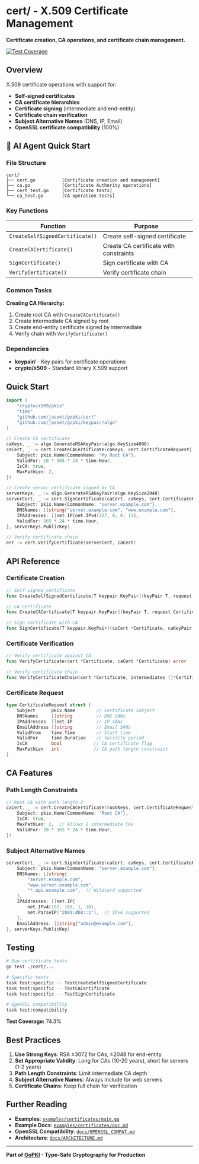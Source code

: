 # cert/ - X.509 Certificate Management

**Certificate creation, CA operations, and certificate chain management.**

[![Test Coverage](https://img.shields.io/badge/Coverage-74.3%25-green.svg)](https://github.com/jasoet/gopki)

## Overview

X.509 certificate operations with support for:
- **Self-signed certificates**
- **CA certificate hierarchies**
- **Certificate signing** (intermediate and end-entity)
- **Certificate chain verification**
- **Subject Alternative Names** (DNS, IP, Email)
- **OpenSSL certificate compatibility** (100%)

## 🤖 AI Agent Quick Start

### File Structure

```
cert/
├── cert.go          [Certificate creation and management]
├── ca.go            [Certificate Authority operations]
├── cert_test.go     [Certificate tests]
└── ca_test.go       [CA operation tests]
```

### Key Functions

| Function | Purpose |
|----------|---------|
| `CreateSelfSignedCertificate()` | Create self-signed certificate |
| `CreateCACertificate()` | Create CA certificate with constraints |
| `SignCertificate()` | Sign certificate with CA |
| `VerifyCertificate()` | Verify certificate chain |

### Common Tasks

**Creating CA Hierarchy:**
1. Create root CA with `CreateCACertificate()`
2. Create intermediate CA signed by root
3. Create end-entity certificate signed by intermediate
4. Verify chain with `VerifyCertificate()`

### Dependencies

- **keypair/** - Key pairs for certificate operations
- **crypto/x509** - Standard library X.509 support

## Quick Start

```go
import (
    "crypto/x509/pkix"
    "time"
    "github.com/jasoet/gopki/cert"
    "github.com/jasoet/gopki/keypair/algo"
)

// Create CA certificate
caKeys, _ := algo.GenerateRSAKeyPair(algo.KeySize4096)
caCert, _ := cert.CreateCACertificate(caKeys, cert.CertificateRequest{
    Subject: pkix.Name{CommonName: "My Root CA"},
    ValidFor: 10 * 365 * 24 * time.Hour,
    IsCA: true,
    MaxPathLen: 2,
})

// Create server certificate signed by CA
serverKeys, _ := algo.GenerateRSAKeyPair(algo.KeySize2048)
serverCert, _ := cert.SignCertificate(caCert, caKeys, cert.CertificateRequest{
    Subject: pkix.Name{CommonName: "server.example.com"},
    DNSNames: []string{"server.example.com", "www.example.com"},
    IPAddresses: []net.IP{net.IPv4(127, 0, 0, 1)},
    ValidFor: 365 * 24 * time.Hour,
}, serverKeys.PublicKey)

// Verify certificate chain
err := cert.VerifyCertificate(serverCert, caCert)
```

## API Reference

### Certificate Creation

```go
// Self-signed certificate
func CreateSelfSignedCertificate[T keypair.KeyPair](keyPair T, request CertificateRequest) (*Certificate, error)

// CA certificate
func CreateCACertificate[T keypair.KeyPair](keyPair T, request CertificateRequest) (*Certificate, error)

// Sign certificate with CA
func SignCertificate[T keypair.KeyPair](caCert *Certificate, caKeyPair T, request CertificateRequest, publicKey crypto.PublicKey) (*Certificate, error)
```

### Certificate Verification

```go
// Verify certificate against CA
func VerifyCertificate(cert *Certificate, caCert *Certificate) error

// Verify certificate chain
func VerifyCertificateChain(cert *Certificate, intermediates []*Certificate, roots []*Certificate) error
```

### Certificate Request

```go
type CertificateRequest struct {
    Subject      pkix.Name        // Certificate subject
    DNSNames     []string         // DNS SANs
    IPAddresses  []net.IP         // IP SANs
    EmailAddress []string         // Email SANs
    ValidFrom    time.Time        // Start time
    ValidFor     time.Duration    // Validity period
    IsCA         bool            // CA certificate flag
    MaxPathLen   int             // CA path length constraint
}
```

## CA Features

### Path Length Constraints

```go
// Root CA with path length 2
caCert, _ := cert.CreateCACertificate(rootKeys, cert.CertificateRequest{
    Subject: pkix.Name{CommonName: "Root CA"},
    IsCA: true,
    MaxPathLen: 2,  // Allows 2 intermediate CAs
    ValidFor: 20 * 365 * 24 * time.Hour,
})
```

### Subject Alternative Names

```go
serverCert, _ := cert.SignCertificate(caCert, caKeys, cert.CertificateRequest{
    Subject: pkix.Name{CommonName: "server.example.com"},
    DNSNames: []string{
        "server.example.com",
        "www.server.example.com",
        "*.api.example.com",  // Wildcard supported
    },
    IPAddresses: []net.IP{
        net.IPv4(192, 168, 1, 10),
        net.ParseIP("2001:db8::1"),  // IPv6 supported
    },
    EmailAddress: []string{"admin@example.com"},
}, serverKeys.PublicKey)
```

## Testing

```bash
# Run certificate tests
go test ./cert/...

# Specific tests
task test:specific -- TestCreateSelfSignedCertificate
task test:specific -- TestCACertificate
task test:specific -- TestSignCertificate

# OpenSSL compatibility
task test:compatibility
```

**Test Coverage:** 74.3%

## Best Practices

1. **Use Strong Keys**: RSA ≥3072 for CAs, ≥2048 for end-entity
2. **Set Appropriate Validity**: Long for CAs (10-20 years), short for servers (1-2 years)
3. **Path Length Constraints**: Limit intermediate CA depth
4. **Subject Alternative Names**: Always include for web servers
5. **Certificate Chains**: Keep full chain for verification

## Further Reading

- **Examples**: [`examples/certificates/main.go`](../examples/certificates/main.go)
- **Example Docs**: [`examples/certificates/doc.md`](../examples/certificates/doc.md)
- **OpenSSL Compatibility**: [`docs/OPENSSL_COMPAT.md`](../docs/OPENSSL_COMPAT.md)
- **Architecture**: [`docs/ARCHITECTURE.md`](../docs/ARCHITECTURE.md)

---

**Part of [GoPKI](../README.md) - Type-Safe Cryptography for Production**